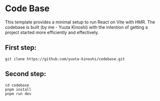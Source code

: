 # Code Base

This template provides a minimal setup to run React on Vite with HMR. The codebase is built (by me - Yuuta Kinoshi) with the intention of getting a project started more efficiently and effectively.

## First step:
```
git clone https://github.com/yuuta-kinoshi/codebase.git
```
## Second step:
```
cd codebase
pnpm install
pnpm run dev
```
